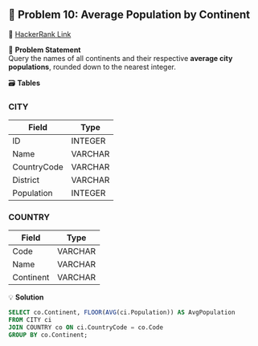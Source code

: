 ## 🧪 Problem 10: Average Population by Continent

🔗 [HackerRank Link](https://www.hackerrank.com/challenges/average-population-of-each-continent/problem)

📄 **Problem Statement**  
Query the names of all continents and their respective **average city populations**, rounded down to the nearest integer.

🗃️ **Tables**

### CITY

| Field        | Type     |
|--------------|----------|
| ID           | INTEGER  |
| Name         | VARCHAR  |
| CountryCode  | VARCHAR  |
| District     | VARCHAR  |
| Population   | INTEGER  |

### COUNTRY

| Field     | Type     |
|-----------|----------|
| Code      | VARCHAR  |
| Name      | VARCHAR  |
| Continent | VARCHAR  |

💡 **Solution**
```sql
SELECT co.Continent, FLOOR(AVG(ci.Population)) AS AvgPopulation
FROM CITY ci
JOIN COUNTRY co ON ci.CountryCode = co.Code
GROUP BY co.Continent;
